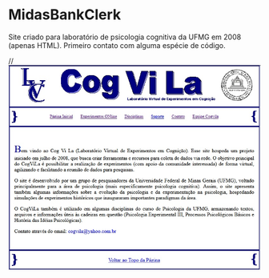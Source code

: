 # MidasBankClerk
Site criado para laboratório de psicologia cognitiva da UFMG em 2008 (apenas HTML).
Primeiro contato com alguma espécie de código.

//![alt text](https://github.com/MadsenAMS/cogvila/blob/main/cogvila.jpg)
